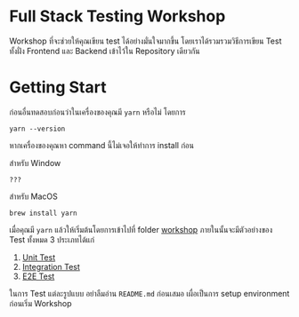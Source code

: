 # Full Stack Testing Workshop

Workshop ที่จะช่วยให้คุณเขียน test ได้อย่างมั่นใจมากขึ้น โดยเราได้รวมรวมวิธีการเขียน Test ทั้งฝั่ง Frontend และ Backend เข้าไว้ใน Repository เดียวกัน

# Getting Start

ก่อนอื่นทดสอบก่อนว่าในเครื่องของคุณมี `yarn` หรือไม่ โดยการ

```
yarn --version
```

หากเครื่องของคุณหา command นี้ไม่เจอให้ทำการ install ก่อน

สำหรับ Window

```
???
```

สำหรับ MacOS

```
brew install yarn
```

เมื่อคุณมี `yarn` แล้วให้เริ่มต้นโดยการเข้าไปที่ folder [workshop](/workshop) ภายในนั้นจะมีตัวอย่างของ Test ทั้งหมด 3 ประเภทได้แก่

1. [Unit Test](/workshop/unit)
2. [Integration Test](/workshop/integration)
3. [E2E Test](/workshop/e2e)

ในการ Test แต่ละรูปแบบ อย่าลืมอ่าน `README.md` ก่อนเสมอ เผื่อเป็นการ setup environment ก่อนเริ่ม Workshop
